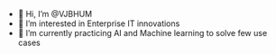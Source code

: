 - 👋 Hi, I’m @VJBHUM
- 👀 I’m interested in Enterprise IT innovations
- 🌱 I’m currently practicing AI and Machine learning to solve few use cases


<!---
VJBHUM/VJBHUM is a ✨ special ✨ repository because its `README.md` (this file) appears on your GitHub profile.
You can click the Preview link to take a look at your changes.
--->
